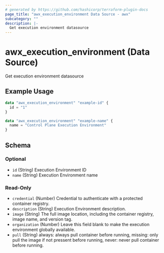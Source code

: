 ```yaml
---
# generated by https://github.com/hashicorp/terraform-plugin-docs
page_title: "awx_execution_environment Data Source - awx"
subcategory: ""
description: |-
  Get execution environment datasource
---
```


# awx_execution_environment (Data Source)

Get execution environment datasource

## Example Usage

```terraform
data "awx_execution_environment" "example-id" {
  id = "1"
}

data "awx_execution_environment" "example-name" {
  name = "Control Plane Execution Environment"
}
```

<!-- schema generated by tfplugindocs -->
## Schema

### Optional

- `id` (String) Execution Environment ID
- `name` (String) Execution Environment name

### Read-Only

- `credential` (Number) Credential to authenticate with a protected container registry.
- `description` (String) Execution Environment description.
- `image` (String) The full image location, including the container registry, image name, and version tag.
- `organization` (Number) Leave this field blank to make the execution environment globally available.
- `pull` (String) always: always pull container before running, missing: only pull the image if not pressent before running, never: never pull container before running.
